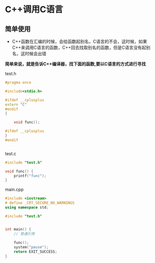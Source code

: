# C++调用C语言

## 简单使用

* C++函数在汇编的时候，会给函数起别名，C语言的不会，这时候，如果C++来调用C语言的函数，C++回去找取别名的函数，但是C语言没有起别名，这时候会出错

**简单来说，就是告诉C++编译器，找下面的函数,要以C语言的方式进行寻找**

test.h
```cpp
#pragma once

#include<stdio.h>

#ifdef __cplusplus
extern "C"
#endif
{

	void func();

#ifdef __cplusplus
}
#endif



```

test.c

```cpp
#include "test.h"

void func() {
	printf("func");
}

```
main.cpp

```cpp
#include <iostream>
# define _CRT_SECURE_NO_WARNINGS
using namespace std;

#include "test.h"


int main() {
	// 普通引用
	
	func();
	system("pause");
	return EXIT_SUCCESS;
}
```



